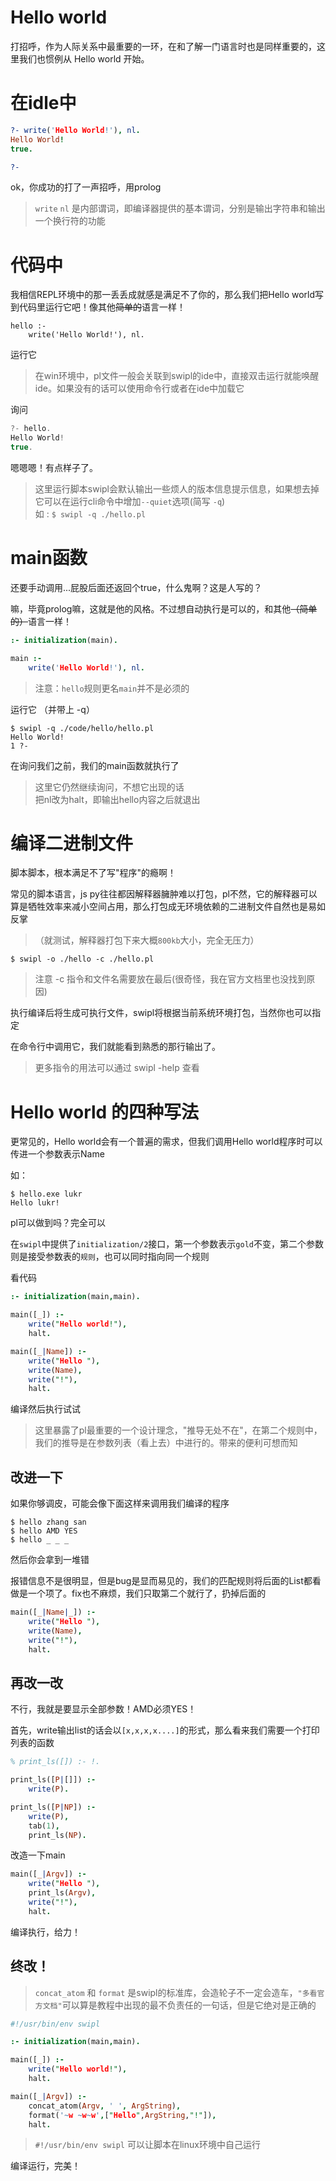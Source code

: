 # Hello world
打招呼，作为人际关系中最重要的一环，在和了解一门语言时也是同样重要的，这里我们也惯例从 Hello world 开始。

# 在idle中
```prolog
?- write('Hello World!'), nl.
Hello World!
true.

?-
```
ok，你成功的打了一声招呼，用prolog

> `write` `nl` 是内部谓词，即编译器提供的基本谓词，分别是输出字符串和输出一个换行符的功能

# 代码中
我相信REPL环境中的那一丢丢成就感是满足不了你的，那么我们把Hello world写到代码里运行它吧！像其他~~简单的~~语言一样！

```
hello :-
    write('Hello World!'), nl.
```

运行它

> 在win环境中，pl文件一般会关联到swipl的ide中，直接双击运行就能唤醒ide。如果没有的话可以使用命令行或者在ide中加载它

询问

```js
?- hello.
Hello World!
true.
```

嗯嗯嗯！有点样子了。

> 这里运行脚本swipl会默认输出一些烦人的版本信息提示信息，如果想去掉它可以在运行cli命令中增加`--quiet`选项(简写 `-q`)<br>
> 如 : `$ swipl -q ./hello.pl`

# main函数
还要手动调用...屁股后面还返回个true，什么鬼啊？这是人写的？

嘛，毕竟prolog嘛，这就是他的风格。不过想自动执行是可以的，和其他~~（简单的）~~语言一样！

```prolog
:- initialization(main).

main :-
    write('Hello World!'), nl.
```

> 注意：`hello`规则更名`main`并不是必须的

运行它 （并带上 -q）

```
$ swipl -q ./code/hello/hello.pl
Hello World!
1 ?- 
```

在询问我们之前，我们的main函数就执行了

> 这里它仍然继续询问，不想它出现的话<br>
> 把nl改为halt，即输出hello内容之后就退出

# 编译二进制文件
脚本脚本，根本满足不了写"程序"的瘾啊！

常见的脚本语言，js py往往都因解释器臃肿难以打包，pl不然，它的解释器可以算是牺牲效率来减小空间占用，那么打包成无环境依赖的二进制文件自然也是易如反掌

>（就测试，解释器打包下来大概`800kb`大小，完全无压力）

```
$ swipl -o ./hello -c ./hello.pl
```
> 注意 -c 指令和文件名需要放在最后(很奇怪，我在官方文档里也没找到原因)


执行编译后将生成可执行文件，swipl将根据当前系统环境打包，当然你也可以指定

在命令行中调用它，我们就能看到熟悉的那行输出了。

> 更多指令的用法可以通过 swipl -help 查看

# Hello world 的四种写法
更常见的，Hello world会有一个普遍的需求，但我们调用Hello world程序时可以传进一个参数表示Name

如：
```
$ hello.exe lukr
Hello lukr!
```

pl可以做到吗？完全可以

在`swipl`中提供了`initialization/2`接口，第一个参数表示`gold`不变，第二个参数则是接受参数表的`规则`，也可以同时指向同一个规则

看代码
```prolog
:- initialization(main,main).

main([_]) :-
    write("Hello world!"),
    halt.

main([_|Name]) :-
    write("Hello "),
    write(Name),
    write("!"),
    halt.
```

编译然后执行试试

> 这里暴露了pl最重要的一个设计理念，"推导无处不在"，在第二个规则中，我们的推导是在参数列表（看上去）中进行的。带来的便利可想而知

## 改进一下
如果你够调皮，可能会像下面这样来调用我们编译的程序
```
$ hello zhang san
$ hello AMD YES
$ hello _ _ _
```
然后你会拿到一堆错

报错信息不是很明显，但是bug是显而易见的，我们的匹配规则将后面的List都看做是一个项了。fix也不麻烦，我们只取第二个就行了，扔掉后面的

```prolog
main([_|Name|_]) :-
    write("Hello "),
    write(Name),
    write("!"),
    halt.
```

## 再改一改
不行，我就是要显示全部参数！AMD必须YES！


首先，write输出list的话会以`[x,x,x,x....]`的形式，那么看来我们需要一个打印列表的函数

```prolog
% print_ls([]) :- !.

print_ls([P|[]]) :-
    write(P).

print_ls([P|NP]) :-
    write(P),
    tab(1),
    print_ls(NP).
```

改造一下main
```prolog
main([_|Argv]) :-
    write("Hello "),
    print_ls(Argv),
    write("!"),
    halt.
```

编译执行，给力！

## 终改！
> `concat_atom` 和 `format` 是swipl的标准库，会造轮子不一定会造车，`"多看官方文档"`可以算是教程中出现的最不负责任的一句话，但是它绝对是正确的

```prolog
#!/usr/bin/env swipl

:- initialization(main,main).

main([_]) :-
    write("Hello world!"),
    halt.

main([_|Argv]) :-
    concat_atom(Argv, ' ', ArgString),
    format('~w ~w~w',["Hello",ArgString,"!"]),
    halt.
```

> `#!/usr/bin/env swipl` 可以让脚本在linux环境中自己运行

编译运行，完美！
